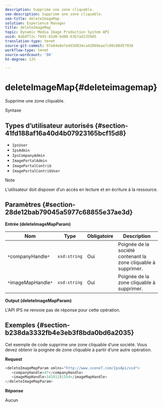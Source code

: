 ```yaml
---
description: Supprime une zone cliquable.
seo-description: Supprime une zone cliquable.
seo-title: deleteImageMap
solution: Experience Manager
title: deleteImageMap
topic: Dynamic Media Image Production System API
uuid: 0abdf72c-f445-41d0-bd88-63b7ad1359d5
translation-type: tm+mt
source-git-commit: 97a84e8e7edd3d834ca42069eae7c09c00d57938
workflow-type: tm+mt
source-wordcount: '98'
ht-degree: 12%

---
```



# deleteImageMap{#deleteimagemap}

Supprime une zone cliquable.

Syntaxe

## Types d’utilisateur autorisés {#section-41fd188af16a40d4b07923165bcf15d8}

* `IpsUser`
* `IpsAdmin`
* `IpsCompanyAdmin`
* `ImagePortalAdmin`
* `ImagePortalContrib`
* `ImagePortalContribUser`

>[!NOTE]
>
>L’utilisateur doit disposer d’un accès en lecture et en écriture à la ressource.

## Paramètres {#section-28de12bab79045a5977c68855e37ae3d}

**Entrée (deleteImageMapParam)**

| Nom | Type | Obligatoire | Description |
|---|---|---|---|
| `*`companyHandle`*` | `xsd:string` | Oui | Poignée de la société contenant la zone cliquable à supprimer. |
| `*`imageMapHandle`*` | `xsd:string` | Oui | Poignée de la zone cliquable à supprimer. |

**Output (deleteImageMapParam)**

L&#39;API IPS ne renvoie pas de réponse pour cette opération.

## Exemples {#section-b238da3332fb4e3eb3f8bda0bd6a2035}

Cet exemple de code supprime une zone cliquable d’une société. Vous devez obtenir la poignée de zone cliquable à partir d’une autre opération.

**Request**

```java
<deleteImageMapParam xmlns="http://www.scene7.com/IpsApi/xsd">
   <companyHandle>47</companyHandle>
   <imageMapHandle>34191|8|554</imageMapHandle>
</deleteImageMapParam>
```

**Réponse**

Aucun
